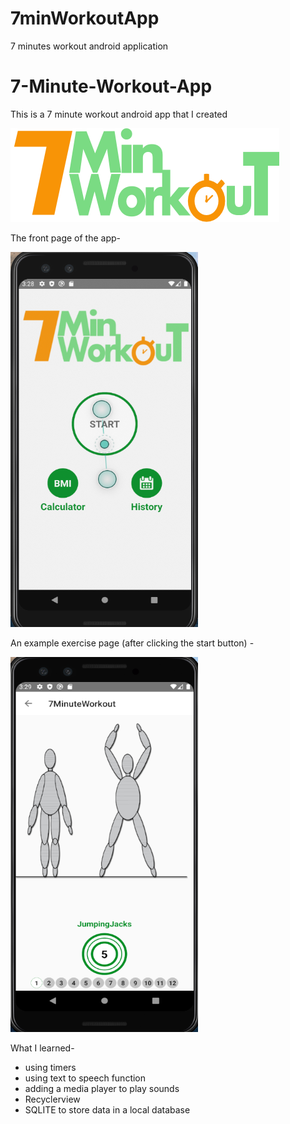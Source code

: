 # 7minWorkoutApp
7 minutes workout android application

# 7-Minute-Workout-App
This is a 7 minute workout android app that I created

<img src="app/src/main/res/drawable-v24/img_main_page.png">

The front page of the app-

<img src="app/src/main/res/drawable/frontImage.png" width="300" height="600">

An example exercise page (after clicking the start button) -

<img src="app/src/main/res/drawable/imageExercise.png" width="300" height="600">



What I learned-

- using timers
- using text to speech function
- adding a media player to play sounds
- Recyclerview
- SQLITE to store data in a local database
